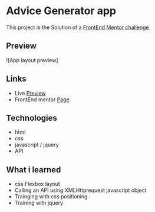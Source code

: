 # Advice Generator app

This project is the Solution of a [FrontEnd Mentor challenge](https://www.frontendmentor.io/challenges/advice-generator-app-QdUG-13db/hub) </a>

## Preview 

![App layout preview]



## Links 

+ Live  [Preview](https://www.google.com/) </li>
+ FrontEnd mentor [Page](https://www.google.com/)</li>

## Technologies 

+ html 
+ css 
+ javascript / jquery 
+ API 

## What i learned 

+ css Flexbox layout
+ Calling an API using XMLHttprequest javascript object
+ Trainging with css positioning 
+ Training with jquery

   
